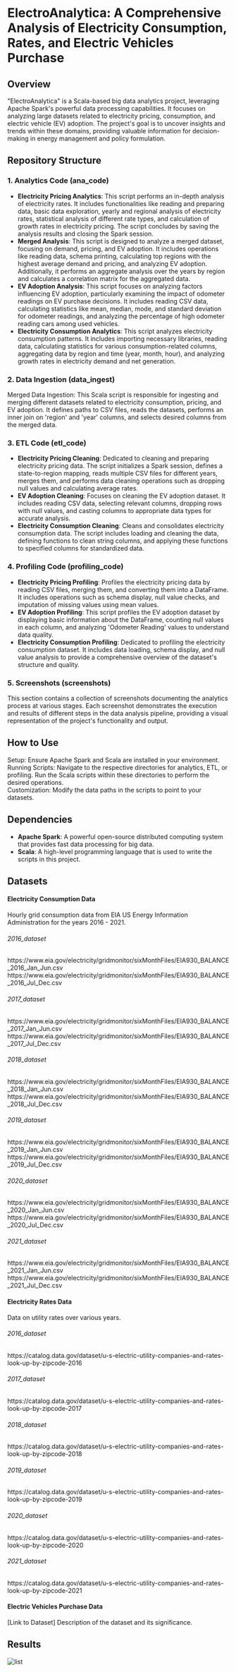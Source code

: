 # ElectroAnalytica: A Comprehensive Analysis of Electricity Consumption, Rates, and Electric Vehicles Purchase

<h2>Overview</h2>

"ElectroAnalytica" is a Scala-based big data analytics project, leveraging Apache Spark's powerful data processing capabilities. It focuses on analyzing large datasets related to electricity pricing, consumption, and electric vehicle (EV) adoption. The project's goal is to uncover insights and trends within these domains, providing valuable information for decision-making in energy management and policy formulation.

<h2>Repository Structure </h2>

<h3>1. Analytics Code (ana_code)</h3>
<ul>
  <li><strong>Electricity Pricing Analytics</strong>: This script performs an in-depth analysis of electricity rates. It includes functionalities like reading and preparing data, basic data exploration, yearly and regional analysis of electricity rates, statistical analysis of different rate types, and calculation of growth rates in electricity pricing. The script concludes by saving the analysis results and closing the Spark session.</li>
  <li><strong>Merged Analysis</strong>: This script is designed to analyze a merged dataset, focusing on demand, pricing, and EV adoption. It includes operations like reading data, schema printing, calculating top regions with the highest average demand and pricing, and analyzing EV adoption. Additionally, it performs an aggregate analysis over the years by region and calculates a correlation matrix for the aggregated data.</li>
  <li><strong>EV Adoption Analysis</strong>: This script focuses on analyzing factors influencing EV adoption, particularly examining the impact of odometer readings on EV purchase decisions. It includes reading CSV data, calculating statistics like mean, median, mode, and standard deviation for odometer readings, and analyzing the percentage of high odometer reading cars among used vehicles.</li>
  <li><strong>Electricity Consumption Analytics</strong>: This script analyzes electricity consumption patterns. It includes importing necessary libraries, reading data, calculating statistics for various consumption-related columns, aggregating data by region and time (year, month, hour), and analyzing growth rates in electricity demand and net generation.</li>
</ul>
<h3>2. Data Ingestion (data_ingest)</h3>
<p></strong></a>Merged Data Ingestion:</strong></a> This Scala script is responsible for ingesting and merging different datasets related to electricity consumption, pricing, and EV adoption. It defines paths to CSV files, reads the datasets, performs an inner join on 'region' and 'year' columns, and selects desired columns from the merged data.</p>
<h3>3. ETL Code (etl_code)</h3>
<ul>
  <li><strong>Electricity Pricing Cleaning</strong>: Dedicated to cleaning and preparing electricity pricing data. The script initializes a Spark session, defines a state-to-region mapping, reads multiple CSV files for different years, merges them, and performs data cleaning operations such as dropping null values and calculating average rates.</li>
  <li><strong>EV Adoption Cleaning</strong>: Focuses on cleaning the EV adoption dataset. It includes reading CSV data, selecting relevant columns, dropping rows with null values, and casting columns to appropriate data types for accurate analysis.</li>
  <li><strong>Electricity Consumption Cleaning</strong>: Cleans and consolidates electricity consumption data. The script includes loading and cleaning the data, defining functions to clean string columns, and applying these functions to specified columns for standardized data.</li>
</ul>

<h3>4. Profiling Code (profiling_code)</h3>
<ul>
  <li><strong>Electricity Pricing Profiling</strong>: Profiles the electricity pricing data by reading CSV files, merging them, and converting them into a DataFrame. It includes operations such as schema display, null value checks, and imputation of missing values using mean values.</li>
  <li><strong>EV Adoption Profiling</strong>: This script profiles the EV adoption dataset by displaying basic information about the DataFrame, counting null values in each column, and analyzing 'Odometer Reading' values to understand data quality.</li>
  <li><strong>Electricity Consumption Profiling</strong>: Dedicated to profiling the electricity consumption dataset. It includes data loading, schema display, and null value analysis to provide a comprehensive overview of the dataset's structure and quality.</li>
</ul>

<h3>5. Screenshots (screenshots)</h3>
<p>This section contains a collection of screenshots documenting the analytics process at various stages. Each screenshot demonstrates the execution and results of different steps in the data analysis pipeline, providing a visual representation of the project's functionality and output.</p>


<h2>How to Use</h2>
<p>Setup: Ensure Apache Spark and Scala are installed in your environment.<br>
Running Scripts: Navigate to the respective directories for analytics, ETL, or profiling. Run the Scala scripts within these directories to perform the desired operations.<br>
Customization: Modify the data paths in the scripts to point to your datasets.</p>

<h2>Dependencies</h2>
<ul>
  <li><strong>Apache Spark</strong>: A powerful open-source distributed computing system that provides fast data processing for big data.</li>
  <li><strong>Scala</strong>: A high-level programming language that is used to write the scripts in this project.</li>
</ul>

<h2>Datasets</h2>
  
  <h4>Electricity Consumption Data</h4>
  Hourly grid consumption data from EIA US Energy Information Administration for the years 2016 - 2021.
  <h6>2016_dataset</h6>
    https://www.eia.gov/electricity/gridmonitor/sixMonthFiles/EIA930_BALANCE_2016_Jan_Jun.csv
    https://www.eia.gov/electricity/gridmonitor/sixMonthFiles/EIA930_BALANCE_2016_Jul_Dec.csv
  <h6>2017_dataset</h6>
    https://www.eia.gov/electricity/gridmonitor/sixMonthFiles/EIA930_BALANCE_2017_Jan_Jun.csv
    https://www.eia.gov/electricity/gridmonitor/sixMonthFiles/EIA930_BALANCE_2017_Jul_Dec.csv
  <h6>2018_dataset</h6>
    https://www.eia.gov/electricity/gridmonitor/sixMonthFiles/EIA930_BALANCE_2018_Jan_Jun.csv
    https://www.eia.gov/electricity/gridmonitor/sixMonthFiles/EIA930_BALANCE_2018_Jul_Dec.csv
  <h6>2019_dataset</h6>
    https://www.eia.gov/electricity/gridmonitor/sixMonthFiles/EIA930_BALANCE_2019_Jan_Jun.csv
    https://www.eia.gov/electricity/gridmonitor/sixMonthFiles/EIA930_BALANCE_2019_Jul_Dec.csv
  <h6>2020_dataset</h6>
    https://www.eia.gov/electricity/gridmonitor/sixMonthFiles/EIA930_BALANCE_2020_Jan_Jun.csv
    https://www.eia.gov/electricity/gridmonitor/sixMonthFiles/EIA930_BALANCE_2020_Jul_Dec.csv
  <h6>2021_dataset</h6>
    https://www.eia.gov/electricity/gridmonitor/sixMonthFiles/EIA930_BALANCE_2021_Jan_Jun.csv
    https://www.eia.gov/electricity/gridmonitor/sixMonthFiles/EIA930_BALANCE_2021_Jul_Dec.csv
  
  
  <h4>Electricity Rates Data</h4>
  Data on utility rates over various years.
  <h6>2016_dataset</h6>
    https://catalog.data.gov/dataset/u-s-electric-utility-companies-and-rates-look-up-by-zipcode-2016
  <h6>2017_dataset</h6>
    https://catalog.data.gov/dataset/u-s-electric-utility-companies-and-rates-look-up-by-zipcode-2017
  <h6>2018_dataset</h6>
    https://catalog.data.gov/dataset/u-s-electric-utility-companies-and-rates-look-up-by-zipcode-2018
  <h6>2019_dataset</h6>
    https://catalog.data.gov/dataset/u-s-electric-utility-companies-and-rates-look-up-by-zipcode-2019
  <h6>2020_dataset</h6>
    https://catalog.data.gov/dataset/u-s-electric-utility-companies-and-rates-look-up-by-zipcode-2020
  <h6>2021_dataset</h6>
    https://catalog.data.gov/dataset/u-s-electric-utility-companies-and-rates-look-up-by-zipcode-2021
  
  <h4>Electric Vehicles Purchase Data</h4>
  [Link to Dataset]
  Description of the dataset and its significance.

<h2>Results</h2>

![list](/visualizations/graph.png)


